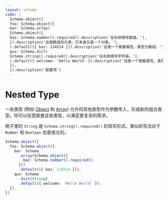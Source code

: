 ```yaml
---
layout: schema
code: |
  Schema.object({
  foo: Schema.object({
  bar: Schema.array(
  Schema.object({
  baz: Schema.number().required().description('在右侧填写数值。'),
  }).description('这是数组的元素，它本身又是一个对象。'),
  ).default([{ baz: 114514 }]).description('这是一个嵌套属性，类型为数组。'),
  qux: Schema.dict(
  Schema.string().required().description('在右侧填写字符串。'),
  ).default({ welcome: 'Hello World' }).description('这是一个嵌套属性，类型为字典。'),
  }),
  }).description('配置项')
---
```


# Nested Type

一些类型 (例如 [Object](../basic/object.md) 和 [Array](../basic/array.md)) 允许将其他类型作为参数传入，形成新的组合类型。你可以任意嵌套这些类型，以满足更复杂的需求。

例子里的 `String` 是 `Schema.string().required()` 的简写形式。类似的写法对于 `Number` 和 `Boolean` 也是成立的。

```ts
Schema.object({
  foo: Schema.object({
    bar: Schema
      .array(Schema.object({
        baz: Schema.number().required(),
      }))
      .default([{ baz: 114514 }]),
    qux: Schema
      .dict(String)
      .default({ welcome: 'Hello World' }),
  }),
})
```
